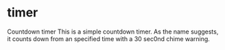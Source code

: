# timer
Countdown timer
This is a simple countdown timer. As the name suggests, it counts down from an specified time with a 30 sec0nd chime warning.
